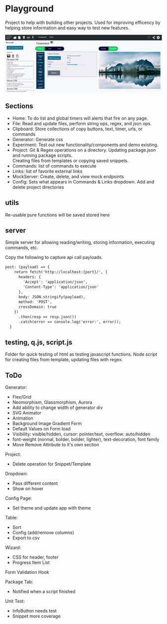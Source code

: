 # Playground
Project to help with building other projects. Used for improving efficency by helping store information and easy way to test new features. 

![Feature](./documentation/generator-screenshot.jpg)

## Sections
- Home: To do list and global timers will alerts that fire on any page. 
- File: Read and update files, perform string ops, regex, and json ops.
- Clipboard: Store collections of copy buttons, text, timer, urls, or commands
- Generator: Generate css
- Experiment: Test out new functionality/components and demo existing.
- Project: Git & Regex operations on a directory.
  Updating package.json and running package scripts.  
  Creating files from templates or copying saved snippets.
- Commands: list of commands to execute
- Links: list of favorite external links
- MockServer: Create, delete, and view mock endpoints
- Config: Sets what appears in Commands & Links dropdown.  Add and delete project directories

## utils
Re-usable pure functions will be saved stored here

## server
Simple server for allowing reading/writing, storing information, executing commands, etc. 

Copy the following to capture api call payloads.
```
post: (payload) => {
    return fetch('http://localhost:{port}/', {
      headers: {
        'Accept': 'application/json',
        'Content-Type': 'application/json'
      },
      body: JSON.stringify(payload),
      method: 'POST',
      crossDomain: true
    })
      .then(resp => resp.json())
      .catch(error => console.log('error:', error));
  }
```

## testing, q.js, script.js
Folder for quick testing of html as testing javascript functions. Node script for creating files from template, updating files with regex. 

## ToDo
Generator:
  - Flex/Grid
  - Neomorphism, Glassmorphism, Aurora
  - Add ability to change width of generator div
  - SVG Animator
  - Animation
  - Background Image Gradient Form
  - Default Values on Form load
  - Visibility: visible/hidden, cursor: pointer/text, overflow: auto/hidden
  - font-weight (normal, bolder, bolder, lighter), text-decoration, font family
  - Move Remove Attribute to it's own section

Project:
  - Delete operation for Snippet/Template

Dropdown:
  - Pass different content
  - Show on hover

Config Page:
  - Set theme and update app with theme
	
Table:
  - Sort
  - Config (add/remove columns)
  - Export to csv

Wizard:
  - CSS for header, footer  
  - Progress Item List

Form Validation Hook

Package Tab:
  - Notified when a script finished

Unit Test:
  - InfoButton needs test
  - Snippet more coverage
